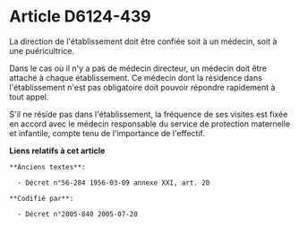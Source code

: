 # Article D6124-439

La direction de l'établissement doit être confiée soit à un médecin, soit à une puéricultrice.

Dans le cas où il n'y a pas de médecin directeur, un médecin doit être attaché à chaque établissement. Ce médecin dont la
résidence dans l'établissement n'est pas obligatoire doit pouvoir répondre rapidement à tout appel.

S'il ne réside pas dans l'établissement, la fréquence de ses visites est fixée en accord avec le médecin responsable du
service de protection maternelle et infantile, compte tenu de l'importance de l'effectif.

**Liens relatifs à cet article**

	**Anciens textes**:

	  - Décret n°56-284 1956-03-09 annexe XXI, art. 20

	**Codifié par**:

	  - Décret n°2005-840 2005-07-20
